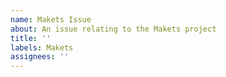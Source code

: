```yaml
---
name: Makets Issue
about: An issue relating to the Makets project
title: ''
labels: Makets
assignees: ''
---
```

